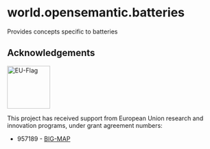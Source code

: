 # world.opensemantic.batteries
Provides concepts specific to batteries

## Acknowledgements

<img src="https://upload.wikimedia.org/wikipedia/commons/b/b7/Flag_of_Europe.svg" alt="EU-Flag" width="100">

This project has received support from European Union research and innovation programs, under grant agreement numbers:

* 957189 - [BIG-MAP](http://www.big-map.eu/) 

